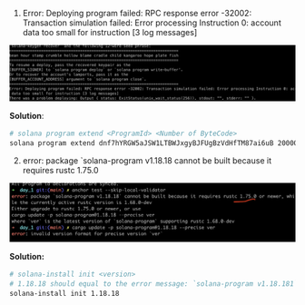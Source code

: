 1. Error: Deploying program failed: RPC response error -32002: Transaction simulation failed: Error processing Instruction 0: account data too small for instruction [3 log messages]

![image-20240724231743191](./assets/image-20240724231743191.png)

**Solution**:

```sh
# solana program extend <ProgramId> <Number of ByteCode>
solana program extend dnf7hYRGW5aJSW1LTBWJxgyBJFUgBzVdHfTM87ai6uB 20000
```

2. error: package `solana-program v1.18.18 cannot be built because it requires rustc 1.75.0

![image-20240720105510491](./assets/image-20240720105510491.png)

**Solution:**

```sh
# solana-install init <version> 
# 1.18.18 should equal to the error message: `solana-program v1.18.181`
solana-install init 1.18.18
```

